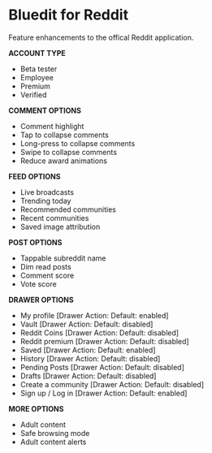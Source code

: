 
# Bluedit for Reddit
Feature enhancements to the offical Reddit application.

**ACCOUNT TYPE**  
* Beta tester
* Employee
* Premium
* Verified

**COMMENT OPTIONS**  
* Comment highlight
* Tap to collapse comments
* Long-press to collapse comments
* Swipe to collapse comments
* Reduce award animations
  
**FEED OPTIONS**  
* Live broadcasts
* Trending today
* Recommended communities 
* Recent communities 
* Saved image attribution 

**POST OPTIONS**  
* Tappable subreddit name
* Dim read posts
* Comment score
* Vote score

**DRAWER OPTIONS**  
* My profile [Drawer Action: Default: enabled]
* Vault [Drawer Action: Default: disabled]
* Reddit Coins [Drawer Action: Default: disabled]
* Reddit premium [Drawer Action: Default: disabled]
* Saved [Drawer Action: Default: enabled]
* History [Drawer Action: Default: disabled]
* Pending Posts [Drawer Action: Default: disabled]
* Drafts [Drawer Action: Default: disabled]
* Create a community [Drawer Action: Default: disabled]
* Sign up / Log in [Drawer Action: Default: enabled]

**MORE OPTIONS**  
* Adult content
* Safe browsing mode
* Adult content alerts

